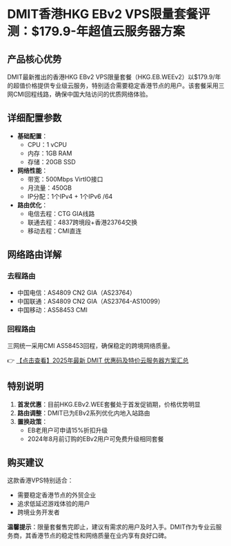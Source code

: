 # DMIT香港HKG EBv2 VPS限量套餐评测：$179.9-年超值云服务器方案

## 产品核心优势
DMIT最新推出的香港HKG EBv2 VPS限量套餐（HKG.EB.WEEv2）以$179.9/年的超值价格提供专业级云服务，特别适合需要稳定香港节点的用户。该套餐采用三网CMI回程线路，确保中国大陆访问的优质网络体验。

## 详细配置参数
- **基础配置**：
  - CPU：1 vCPU
  - 内存：1GB RAM
  - 存储：20GB SSD
- **网络性能**：
  - 带宽：500Mbps VirtIO接口
  - 月流量：450GB
  - IP分配：1个IPv4 + 1个IPv6 /64
- **路由优化**：
  - 电信去程：CTG GIA线路
  - 联通去程：4837跨境段+香港23764交换
  - 移动去程：CMI直连

## 网络路由详解
### 去程路由
- 中国电信：AS4809 CN2 GIA（AS23764）
- 中国联通：AS4809 CN2 GIA（AS23764-AS10099）
- 中国移动：AS58453 CMI

### 回程路由
三网统一采用CMI AS58453回程，确保稳定的跨境网络质量。

👉 [【点击查看】2025年最新 DMIT 优惠码及特价云服务器方案汇总](https://bit.ly/dmit_coupon)

## 特别说明
1. **首发优惠**：目前HKG.EBv2.WEE套餐处于首发促销期，价格优势明显
2. **路由调整**：DMIT已为EBv2系列优化内地入站路由
3. **置换政策**：
   - EB老用户可申请15%折扣升级
   - 2024年8月前订购的EBv2用户可免费升级相同套餐

## 购买建议
这款香港VPS特别适合：
- 需要稳定香港节点的外贸企业
- 追求低延迟游戏体验的用户
- 跨境业务开发者

**温馨提示**：限量套餐售完即止，建议有需求的用户及时入手。DMIT作为专业云服务商，其香港节点的稳定性和网络质量在业内享有良好口碑。